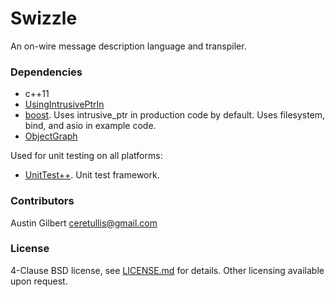 # Swizzle

An on-wire message description language and transpiler.

### Dependencies 

- c++11
- [UsingIntrusivePtrIn](https://github.com/paxos1977/UsingIntrusivePtrIn)
- [boost](http://boost.org). Uses intrusive_ptr in production code by default. Uses filesystem, bind, and asio in example code.
- [ObjectGraph](https://github.com/paxos1977/ObjectGraph)

Used for unit testing on all platforms:

- [UnitTest++](https://github.com/unittest-cpp/unittest-cpp). Unit test framework.

### Contributors 

Austin Gilbert <ceretullis@gmail.com>

### License

4-Clause BSD license, see [LICENSE.md](LICENSE.md) for details. Other licensing available upon request. 
